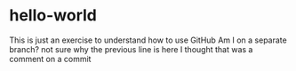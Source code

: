 # hello-world
This is just an exercise to understand how to use GitHub
Am I on a separate branch?
not sure why the previous line is here I thought that was a comment on a commit
